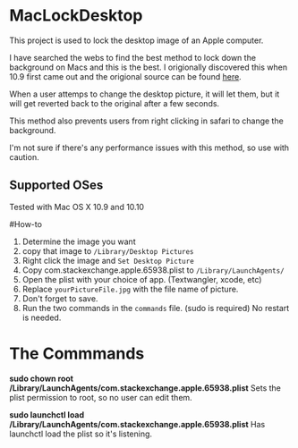 # MacLockDesktop
This project is used to lock the desktop image of an Apple computer.

I have searched the webs to find the best method to lock down the background on Macs and this is the best. I origionally discovered this when 10.9 first came out and the origional source can be found [here](http://apple.stackexchange.com/questions/65938/how-to-restrict-changing-desktop-wallpaper).

When a user attemps to change the desktop picture, it will let them, but it will get reverted back to the original after a few seconds.

This method also prevents users from right clicking in safari to change the background. 

I'm not sure if there's any performance issues with this method, so use with caution.

## Supported OSes
Tested with Mac OS X 10.9 and 10.10

#How-to
1. Determine the image you want
2. copy that image to `/Library/Desktop Pictures`
3. Right click the image and `Set Desktop Picture`
3. Copy com.stackexchange.apple.65938.plist to `/Library/LaunchAgents/`
4. Open the plist with your choice of app. (Textwangler, xcode, etc)
5. Replace `yourPictureFile.jpg` with the file name of picture.
6. Don't forget to save.
7. Run the two commands in the `commands` file. (sudo is required) No restart is needed.

# The Commmands
**sudo chown root /Library/LaunchAgents/com.stackexchange.apple.65938.plist**
Sets the plist permission to root, so no user can edit them.

**sudo launchctl load /Library/LaunchAgents/com.stackexchange.apple.65938.plist**
Has launchctl load the plist so it's listening.


